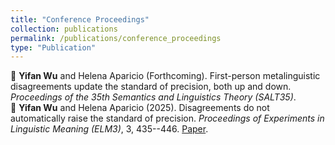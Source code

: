 ```yaml
---
title: "Conference Proceedings"
collection: publications
permalink: /publications/conference_proceedings
type: "Publication"
---
```


:bookmark_tabs: **Yifan Wu** and Helena Aparicio (Forthcoming). First-person metalinguistic disagreements update the standard of precision, both up and down. *Proceedings of the 35th Semantics and Linguistics Theory (SALT35)*. <br>
:bookmark_tabs: **Yifan Wu** and Helena Aparicio (2025). Disagreements do not automatically raise the standard of precision. *Proceedings of Experiments in Linguistic Meaning (ELM3)*, 3, 435--446. [Paper](https://doi.org/10.3765/elm.3.5835).
